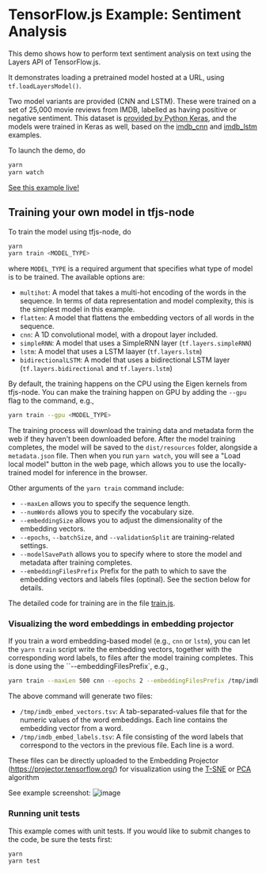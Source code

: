 # TensorFlow.js Example: Sentiment Analysis

This demo shows how to perform text sentiment analysis on text using the Layers
API of TensorFlow.js.

It demonstrates loading a pretrained model hosted at a URL, using
`tf.loadLayersModel()`.

Two model variants are provided (CNN and LSTM).  These were trained on a set of
25,000 movie reviews from IMDB, labelled as having positive or negative
sentiment.  This dataset is
[provided by Python Keras](https://keras.io/datasets/#imdb-movie-reviews-sentiment-classification),
and the models were trained in Keras as well, based on the
[imdb_cnn](https://github.com/keras-team/keras/blob/master/examples/imdb_cnn.py)
and
[imdb_lstm](https://github.com/keras-team/keras/blob/master/examples/imdb_lstm.py)
examples.

To launch the demo, do

```sh
yarn
yarn watch
```

[See this example live!](https://storage.googleapis.com/tfjs-examples/sentiment/dist/index.html)

## Training your own model in tfjs-node

To train the model using tfjs-node, do

```sh
yarn
yarn train <MODEL_TYPE>
```

where `MODEL_TYPE` is a required argument that specifies what type of model is to be
trained. The available options are:

- `multihot`: A model that takes a multi-hot encoding of the words in the sequence.
  In terms of data representation and model complexity, this is the simplest model
  in this example.
- `flatten`: A model that flattens the embedding vectors of all words in the sequence.
- `cnn`: A 1D convolutional model, with a dropout layer included.
- `simpleRNN`: A model that uses a SimpleRNN layer (`tf.layers.simpleRNN`)
- `lstm`: A model that uses a LSTM laayer (`tf.layers.lstm`)
- `bidirectionalLSTM`: A model that uses a bidirectional LSTM layer
  (`tf.layers.bidirectional` and `tf.layers.lstm`)

By default, the training happens on the CPU using the Eigen kernels from tfjs-node.
You can make the training happen on GPU by adding the `--gpu` flag to the command, e.g.,

```sh
yarn train --gpu <MODEL_TYPE>
```

The training process will download the training data and metadata form the web
if they haven't been downloaded before. After the model training completes, the model
will be saved to the `dist/resources` folder, alongside a `metadata.json` file.
Then when you run `yarn watch`, you will see a "Load local model" button in the web
page, which allows you to use the locally-trained model for inference in the browser.

Other arguments of the `yarn train` command include:

- `--maxLen` allows you to specify the sequence length.
- `--numWords` allows you to specify the vocabulary size.
- `--embeddingSize` allows you to adjust the dimensionality of the embedding vectors.
- `--epochs`, `--batchSize`, and `--validationSplit` are training-related settings.
- `--modelSavePath` allows you to specify where to store the model and metadata after
  training completes.
- `--embeddingFilesPrefix` Prefix for the path to which to save the embedding vectors
  and labels files (optinal). See the section below for details.

The detailed code for training are in the file [train.js](./train.js).

### Visualizing the word embeddings in embedding projector

If you train a word embedding-based model (e.g., `cnn` or `lstm`), you can let the
`yarn train` script write the embedding vectors, together with the corresponding
word labels, to files after the model training completes. This is done using the
``--embeddingFilesPrefix`, e.g.,

```sh
yarn train --maxLen 500 cnn --epochs 2 --embeddingFilesPrefix /tmp/imdb_embed
```

The above command will generate two files:

- `/tmp/imdb_embed_vectors.tsv`: A tab-separated-values file that for the numeric
  values of the word embeddings. Each line contains the embedding vector from a
  word.
- `/tmp/imdb_embed_labels.tsv`: A file consisting of the word labels that correspond
  to the vectors in the previous file. Each line is a word.

These files can be directly uploaded to the Embedding Projector
(https://projector.tensorflow.org/) for visualization using the
[T-SNE](https://en.wikipedia.org/wiki/T-distributed_stochastic_neighbor_embedding) or
[PCA](https://en.wikipedia.org/wiki/Principal_component_analysis) algorithm

See example screenshot:
![image](https://user-images.githubusercontent.com/16824702/52145038-f0fce480-262d-11e9-9313-9a5014ace25f.png)

### Running unit tests

This example comes with unit tests. If you would like to submit changes to the code, 
be sure the tests first:

```sh
yarn
yarn test
```
